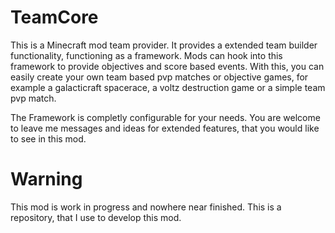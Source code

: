 TeamCore
============

This is a Minecraft mod team provider. It provides a extended team builder functionality, functioning as a framework. Mods can hook into this framework to provide objectives and score based events.
With this, you can easily create your own team based pvp matches or objective games, for example a galacticraft spacerace, a voltz destruction game or a simple team pvp match.

The Framework is completly configurable for your needs. You are welcome to leave me messages and ideas for extended features, that you would like to see in this mod.

Warning
=======
This mod is work in progress and nowhere near finished. This is a repository, that I use to develop this mod.
